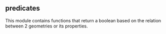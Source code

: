 ## predicates

<div class="badges"><div class="core"></div></div>

This module contains functions that return a boolean based on the relation between 2 geometries or its properties.
